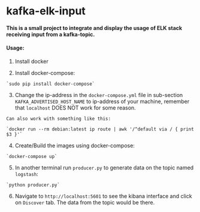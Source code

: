 # kafka-elk-input

#### This is a small project to integrate and display the usage of ELK stack receiving input from a kafka-topic.

#### Usage:

  1. Install docker

  2. Install docker-compose:

    `sudo pip install docker-compose`

  3. Change the ip-address in the `docker-compose.yml` file in sub-section `KAFKA_ADVERTISED_HOST_NAME` to ip-address of your machine, remember that `localhost` DOES NOT work for some reason.

    Can also work with something like this:

    `docker run --rm debian:latest ip route | awk '/^default via / { print $3 }'`

  4. Create/Build the images using docker-compose:

    `docker-compose up`

  5. In another terminal run `producer.py` to generate data on the topic named `logstash`:

    `python producer.py`

  6. Navigate to `http://localhost:5601` to see the kibana interface and click on `Discover` tab. The data from the topic would be there.

